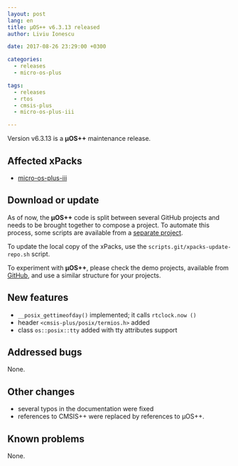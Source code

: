 ```yaml
---
layout: post
lang: en
title: µOS++ v6.3.13 released
author: Liviu Ionescu

date: 2017-08-26 23:29:00 +0300

categories:
  - releases
  - micro-os-plus

tags:
  - releases
  - rtos
  - cmsis-plus
  - micro-os-plus-iii

---
```


Version v6.3.13 is a **µOS++** maintenance release.

## Affected xPacks

- [micro-os-plus-iii](https://github.com/micro-os-plus/micro-os-plus-iii)

## Download or update

As of now, the **µOS++** code is split between several GitHub projects and needs to be brought together to compose a project.
To automate this process, some scripts are available from a [separate project](https://github.com/xpacks/scripts).

To update the local copy of the xPacks, use the `scripts.git/xpacks-update-repo.sh` script.

To experiment with **µOS++**, please check the demo projects, available from [GitHub](https://github.com/micro-os-plus/eclipse-demo-projects), and use a similar structure for your projects.


## New features

- `__posix_gettimeofday()` implemented; it calls `rtclock.now ()`
- header `<cmsis-plus/posix/termios.h>` added
- class `os::posix::tty` added with tty attributes support

## Addressed bugs

None.

## Other changes

- several typos in the documentation were fixed
- references to CMSIS++ were replaced by references to µOS++.

## Known problems

None.
